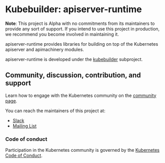 # Kubebuilder: apiserver-runtime

**Note**: This project is Alpha with no commitments from its maintainers to provide any sort of support.
If you intend to use this project in production, we recommend you become involved in maintaining it.

apiserver-runtime provides libraries for building on top of the Kubernetes apiserver and apimachinery modules.

apiserver-runtime is developed under the [kubebuilder](https://github.com/kubernetes-sigs/kubebuilder) subproject.

## Community, discussion, contribution, and support

Learn how to engage with the Kubernetes community on the [community page](http://kubernetes.io/community/).

You can reach the maintainers of this project at:

- [Slack](http://slack.k8s.io/)
- [Mailing List](https://groups.google.com/forum/#!forum/kubebuilder)

### Code of conduct

Participation in the Kubernetes community is governed by the [Kubernetes Code of Conduct](code-of-conduct.md).

[owners]: https://git.k8s.io/community/contributors/guide/owners.md
[Creative Commons 4.0]: https://git.k8s.io/website/LICENSE
